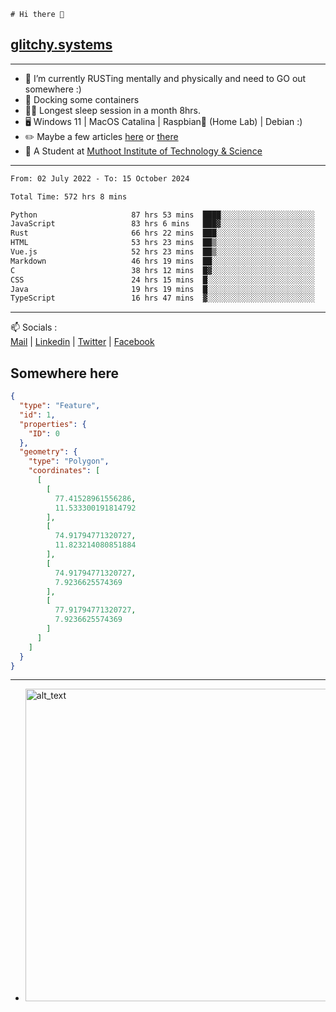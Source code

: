```
# Hi there 👋
```
## [glitchy.systems](https://glitchy.systems)
---

- 🌱 I’m currently RUSTing mentally and physically and need to GO out somewhere :)
- 🐋 Docking some containers
- 😶‍🌫️ Longest sleep session in a month 8hrs.
- 🖥️ Windows 11 | MacOS Catalina | Raspbian🥧 (Home Lab) | Debian :)
- ✏️ Maybe a few articles [here](https://medium.com/@advaithnarayanan8) or [there](https://medium.com/@advaithnarayanan8)
- 📑 A Student at [Muthoot Institute of Technology & Science](https://mgmits.ac.in/)



---

<!--START_SECTION:waka-->

```txt
From: 02 July 2022 - To: 15 October 2024

Total Time: 572 hrs 8 mins

Python                     87 hrs 53 mins  ████░░░░░░░░░░░░░░░░░░░░░   15.36 %
JavaScript                 83 hrs 6 mins   ███▓░░░░░░░░░░░░░░░░░░░░░   14.53 %
Rust                       66 hrs 22 mins  ███░░░░░░░░░░░░░░░░░░░░░░   11.60 %
HTML                       53 hrs 23 mins  ██▒░░░░░░░░░░░░░░░░░░░░░░   09.33 %
Vue.js                     52 hrs 23 mins  ██▒░░░░░░░░░░░░░░░░░░░░░░   09.16 %
Markdown                   46 hrs 19 mins  ██░░░░░░░░░░░░░░░░░░░░░░░   08.10 %
C                          38 hrs 12 mins  █▓░░░░░░░░░░░░░░░░░░░░░░░   06.68 %
CSS                        24 hrs 15 mins  █░░░░░░░░░░░░░░░░░░░░░░░░   04.24 %
Java                       19 hrs 19 mins  █░░░░░░░░░░░░░░░░░░░░░░░░   03.38 %
TypeScript                 16 hrs 47 mins  ▓░░░░░░░░░░░░░░░░░░░░░░░░   02.94 %
```

<!--END_SECTION:waka-->

---

📫 Socials :<br>
[Mail](mailto:advaith@glitchy.systems) | [Linkedin](https://www.linkedin.com/in/advaith-narayanan-a72152214/) | [Twitter](https://twitter.com/advaithnarayan) | [Facebook](https://screenmessage.com/qinq)

## Somewhere here

```geojson
{
  "type": "Feature",
  "id": 1,
  "properties": {
    "ID": 0
  },
  "geometry": {
    "type": "Polygon",
    "coordinates": [
      [
        [
          77.41528961556286,
          11.533300191814792
        ],
        [
          74.91794771320727,
          11.823214080851884
        ],
        [
          74.91794771320727,
          7.9236625574369
        ],
        [
          77.91794771320727,
          7.9236625574369
        ]
      ]
    ]
  }
}
```


--- 
- [<img alt="alt_text" width="500px" src="https://valid.x86.fr/cache/banner/xv24bv-6.png" />](https://valid.x86.fr/xv24bv)


